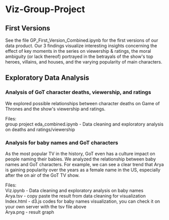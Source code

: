 # Viz-Group-Project

## First Versions
See the file GP_First_Version_Combined.ipynb for the first versions of our data product. Our 3 findings visualize interesting insights concerning the effect of key moments in the series on viewership & ratings, the moral ambiguity (or lack thereof) portrayed in the betrayals of the show's top heroes, villains, and houses, and the varying popularity of main characters.


## Exploratory Data Analysis
### Analysis of GoT character deaths, viewership, and ratings  

We explored possible relationships between character deaths on Game of Thrones and the show's viewership and ratings.    

Files:  
group project eda_combined.ipynb - Data cleaning and exploratory analysis on deaths and ratings/viewership

### Analysis for baby names and GoT characters  

As the most popular TV in the history, GoT even has a culture impact on people naming their babies. We analyzed the relationship between baby names and GoT characters. For example, we can see a clear trend that Arya is gaining popularity over the years as a female name in the US, especially after the on air of the GoT TV show.  

Files:  
Viz.ipynb - Data cleaning and exploratory analysis on baby names  
Arya.tsv - copy paste the result from data cleaning for visualization  
Index.html - d3.js codes for baby names visualization, you can check it on your own server with the tsv file above  
Arya.png -  result graph
